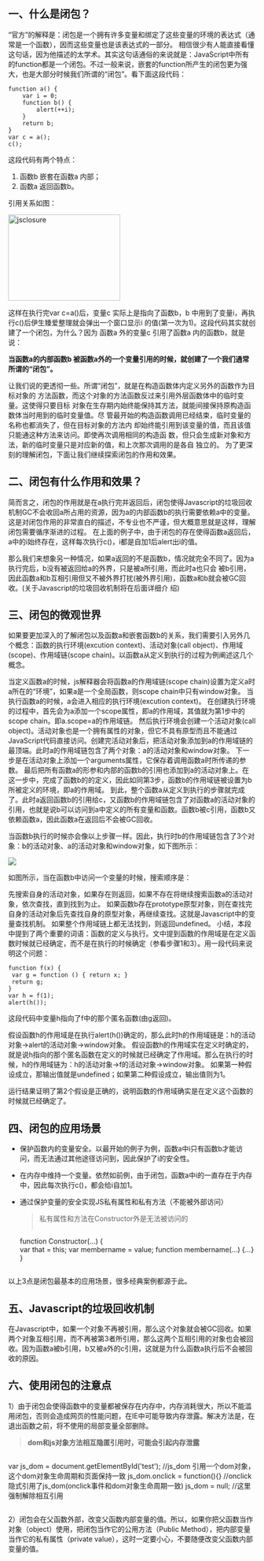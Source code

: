 ## 一、什么是闭包？
“官方”的解释是：闭包是一个拥有许多变量和绑定了这些变量的环境的表达式（通常是一个函数），因而这些变量也是该表达式的一部分。
相信很少有人能直接看懂这句话，因为他描述的太学术。其实这句话通俗的来说就是：JavaScript中所有的function都是一个闭包。不过一般来说，嵌套的function所产生的闭包更为强大，也是大部分时候我们所谓的“闭包”。看下面这段代码：
```
function a() {
	var i = 0;
	function b() {
		alert(++i);
	}
	return b;
}
var c = a();
c();
```
这段代码有两个特点：

1. 函数b 嵌套在函数a 内部；
2. 函数a 返回函数b。

引用关系如图：

<img  title="jsclosure" src="http://www.felixwoo.com/wp-content/uploads/2007/12/jsclosure.jpg" alt="jsclosure" width="228" height="175">

这样在执行完var c=a()后，变量c 实际上是指向了函数b，b 中用到了变量i，再执行c()后伊生臻爱整理就会弹出一个窗口显示i 的值(第一次为1)。这段代码其实就创建了一个闭包，为什么？因为
函数a 外的变量c 引用了函数a 内的函数b，就是说：

**当函数a的内部函数b 被函数a外的一个变量引用的时候，就创建了一个我们通常所谓的“闭包”。**

让我们说的更透彻一些。所谓“闭包”，就是在构造函数体内定义另外的函数作为目标对象的
方法函数，而这个对象的方法函数反过来引用外层函数体中的临时变量。这使得只要目标
对象在生存期内始终能保持其方法，就能间接保持原构造函数体当时用到的临时变量值。尽
管最开始的构造函数调用已经结束，临时变量的名称也都消失了，但在目标对象的方法内
却始终能引用到该变量的值，而且该值只能通这种方法来访问。即使再次调用相同的构造函
数，但只会生成新对象和方法，新的临时变量只是对应新的值，和上次那次调用的是各自
独立的。
为了更深刻的理解闭包，下面让我们继续探索闭包的作用和效果。

## 二、闭包有什么作用和效果？
简而言之，闭包的作用就是在a执行完并返回后，闭包使得Javascript的垃圾回收机制GC不会收回a所占用的资源，因为a的内部函数b的执行需要依赖a中的变量。这是对闭包作用的非常直白的描述，不专业也不严谨，但大概意思就是这样，理解闭包需要循序渐进的过程。
在上面的例子中，由于闭包的存在使得函数a返回后，a中的i始终存在，这样每次执行c()，i都是自加1后alert出i的值。

那么我们来想象另一种情况，如果a返回的不是函数b，情况就完全不同了。因为a执行完后，b没有被返回给a的外界，只是被a所引用，而此时a也只会 被b引用，因此函数a和b互相引用但又不被外界打扰(被外界引用)，函数a和b就会被GC回收。(关于Javascript的垃圾回收机制将在后面详细介 绍)

## 三、闭包的微观世界
如果要更加深入的了解闭包以及函数a和嵌套函数b的关系，我们需要引入另外几个概念：函数的执行环境(excution context)、活动对象(call object)、作用域(scope)、作用域链(scope chain)。以函数a从定义到执行的过程为例阐述这几个概念。

当定义函数a的时候，js解释器会将函数a的作用域链(scope chain)设置为定义a时a所在的“环境”，如果a是一个全局函数，则scope chain中只有window对象。
当执行函数a的时候，a会进入相应的执行环境(excution context)。
在创建执行环境的过程中，首先会为a添加一个scope属性，即a的作用域，其值就为第1步中的scope chain。即a.scope=a的作用域链。
然后执行环境会创建一个活动对象(call object)。活动对象也是一个拥有属性的对象，但它不具有原型而且不能通过JavaScript代码直接访问。创建完活动对象后，把活动对象添加到a的作用域链的最顶端。此时a的作用域链包含了两个对象：a的活动对象和window对象。
下一步是在活动对象上添加一个arguments属性，它保存着调用函数a时所传递的参数。
最后把所有函数a的形参和内部的函数b的引用也添加到a的活动对象上。在这一步中，完成了函数b的的定义，因此如同第3步，函数b的作用域链被设置为b所被定义的环境，即a的作用域。
到此，整个函数a从定义到执行的步骤就完成了。此时a返回函数b的引用给c，又函数b的作用域链包含了对函数a的活动对象的引用，也就是说b可以访问到a中定义的所有变量和函数。函数b被c引用，函数b又依赖函数a，因此函数a在返回后不会被GC回收。

当函数b执行的时候亦会像以上步骤一样。因此，执行时b的作用域链包含了3个对象：b的活动对象、a的活动对象和window对象，如下图所示：

<img src="http://www.felixwoo.com/wp-content/uploads/attachments/200712/11_110522_scopechain.jpg"/>

如图所示，当在函数b中访问一个变量的时候，搜索顺序是：

先搜索自身的活动对象，如果存在则返回，如果不存在将继续搜索函数a的活动对象，依次查找，直到找到为止。
如果函数b存在prototype原型对象，则在查找完自身的活动对象后先查找自身的原型对象，再继续查找。这就是Javascript中的变量查找机制。
如果整个作用域链上都无法找到，则返回undefined。
小结，本段中提到了两个重要的词语：函数的定义与执行。文中提到函数的作用域是在定义函数时候就已经确定，而不是在执行的时候确定（参看步骤1和3）。用一段代码来说明这个问题：
```
function f(x) {   
 var g = function () { return x; }   
 return g;
}
var h = f(1);
alert(h());
```
这段代码中变量h指向了f中的那个匿名函数(由g返回)。

假设函数h的作用域是在执行alert(h())确定的，那么此时h的作用域链是：h的活动对象->alert的活动对象->window对象。
假设函数h的作用域实在定义时确定的，就是说h指向的那个匿名函数在定义的时候就已经确定了作用域。那么在执行的时候，h的作用域链为：h的活动对象->f的活动对象->window对象。
如果第一种假设成立，那输出值就是undefined；如果第二种假设成立，输出值则为1。

运行结果证明了第2个假设是正确的，说明函数的作用域确实是在定义这个函数的时候就已经确定了。

## 四、闭包的应用场景
* 保护函数内的变量安全。以最开始的例子为例，函数a中i只有函数b才能访问，而无法通过其他途径访问到，因此保护了i的安全性。
* 在内存中维持一个变量。依然如前例，由于闭包，函数a中i的一直存在于内存中，因此每次执行c()，都会给i自加1。
* 通过保护变量的安全实现JS私有属性和私有方法（不能被外部访问）

	> 私有属性和方法在Constructor外是无法被访问的
	> ```
	function Constructor(...) {    
		var that = this;
		var membername = value;
		function membername(...) {...}
	}
	> ```

以上3点是闭包最基本的应用场景，很多经典案例都源于此。

## 五、Javascript的垃圾回收机制
在Javascript中，如果一个对象不再被引用，那么这个对象就会被GC回收。如果两个对象互相引用，而不再被第3者所引用，那么这两个互相引用的对象也会被回收。因为函数a被b引用，b又被a外的c引用，这就是为什么函数a执行后不会被回收的原因。

## 六、使用闭包的注意点
1）由于闭包会使得函数中的变量都被保存在内存中，内存消耗很大，所以不能滥用闭包，否则会造成网页的性能问题，在IE中可能导致内存泄露。解决方法是，在退出函数之前，将不使用的局部变量全部删除。
> **dom和js对象方法相互隐匿引用时，可能会引起内存泄露**

>```
var js_dom = document.getElementById('test'); //js_dom 引用一个dom对象，这个dom对象生命周期和页面保持一致
js_dom.onclick = function(){}				  //onclick隐式引用了js_dom(onclick事件和dom对象生命周期一致)
js_dom = null;	//这里强制解除相互引用
>```

2）闭包会在父函数外部，改变父函数内部变量的值。所以，如果你把父函数当作对象（object）使用，把闭包当作它的公用方法（Public Method），把内部变量当作它的私有属性（private value），这时一定要小心，不要随便改变父函数内部变量的值。